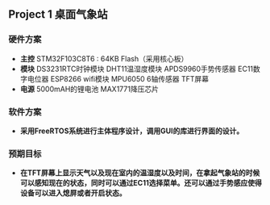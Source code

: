 ## Project 1 桌面气象站
### 硬件方案
+ **主控**
STM32F103C8T6 : 64KB Flash（采用核心板）
+ **模块**
DS3231RTC时钟模块
DHT11温湿度模块
APDS9960手势传感器
EC11数字电位器
ESP8266 wifi模块
MPU6050 6轴传感器
TFT屏幕
+ **电源**
5000mAH的锂电池
MAX1771降压芯片

### 软件方案
+ **采用FreeRTOS系统进行主体程序设计，调用GUI的库进行界面的设计。**
### 预期目标
+ **在TFT屏幕上显示天气以及现在室内的温湿度以及时间，在拿起气象站的时候可以感知现在的状态，同时可以通过EC11选择菜单。还可以通过手势感应使得设备可以进入熄屏或者开启状态。**
